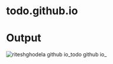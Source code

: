 # todo.github.io
# Output
![riteshghodela github io_todo github io_](https://github.com/RiteshGhodela/todo.github.io/assets/105776519/e7874e17-50c4-4862-ba1b-29f5b0f9f00d)
